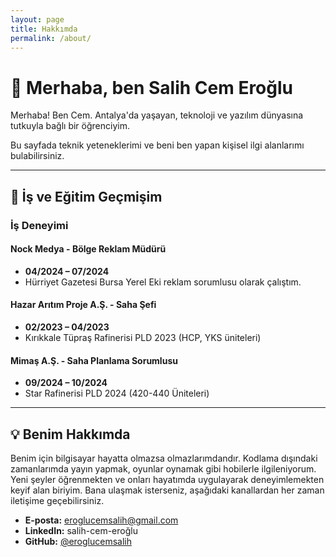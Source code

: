 ```yaml
---
layout: page
title: Hakkımda
permalink: /about/
---
```


# 🚀 Merhaba, ben Salih Cem Eroğlu

Merhaba! Ben Cem. Antalya'da yaşayan, teknoloji ve yazılım dünyasına tutkuyla bağlı bir öğrenciyim. 

Bu sayfada teknik yeteneklerimi ve beni ben yapan kişisel ilgi alanlarımı bulabilirsiniz.

---

## 💼 İş ve Eğitim Geçmişim

### İş Deneyimi

#### Nock Medya - Bölge Reklam Müdürü
* **04/2024 – 07/2024**
* Hürriyet Gazetesi Bursa Yerel Eki reklam sorumlusu olarak çalıştım.

#### Hazar Arıtım Proje A.Ş. - Saha Şefi
* **02/2023 – 04/2023**
* Kırıkkale Tüpraş Rafinerisi PLD 2023 (HCP, YKS üniteleri)

#### Mimaş A.Ş. - Saha Planlama Sorumlusu
* **09/2024 – 10/2024**
* Star Rafinerisi PLD 2024 (420-440 Üniteleri)

---

## 💡 Benim Hakkımda

Benim için bilgisayar hayatta olmazsa olmazlarımdandır. Kodlama dışındaki zamanlarımda yayın yapmak, oyunlar oynamak gibi hobilerle ilgileniyorum. Yeni şeyler öğrenmekten ve onları hayatımda uygulayarak deneyimlemekten keyif alan biriyim.
Bana ulaşmak isterseniz, aşağıdaki kanallardan her zaman iletişime geçebilirsiniz.

* **E-posta:** eroglucemsalih@gmail.com
* **LinkedIn:** salih-cem-eroğlu
* **GitHub:** [@eroglucemsalih](https://github.com/eroglucemsalih)
